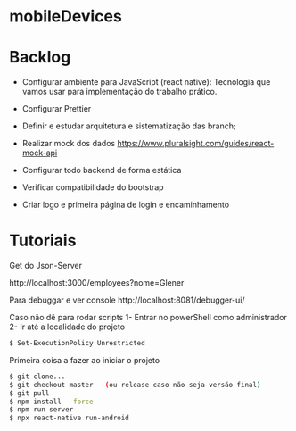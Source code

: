 # mobileDevices

# Backlog

- Configurar ambiente para JavaScript (react native): Tecnologia que vamos usar para implementação do trabalho prático.

- Configurar Prettier

- Definir e estudar arquitetura e sistematização das branch;

- Realizar mock dos dados https://www.pluralsight.com/guides/react-mock-api

- Configurar todo backend de forma estática

- Verificar compatibilidade do bootstrap

- Criar logo e primeira página de login e encaminhamento

# Tutoriais

Get do Json-Server

http://localhost:3000/employees?nome=Glener

Para debuggar e ver console
http://localhost:8081/debugger-ui/

Caso não dê para rodar scripts
1- Entrar no powerShell como administrador
2- Ir até a localidade do projeto

```bash
$ Set-ExecutionPolicy Unrestricted
```

Primeira coisa a fazer ao iniciar o projeto

```bash
$ git clone...
$ git checkout master   (ou release caso não seja versão final)
$ git pull
$ npm install --force
$ npm run server
$ npx react-native run-android
```

